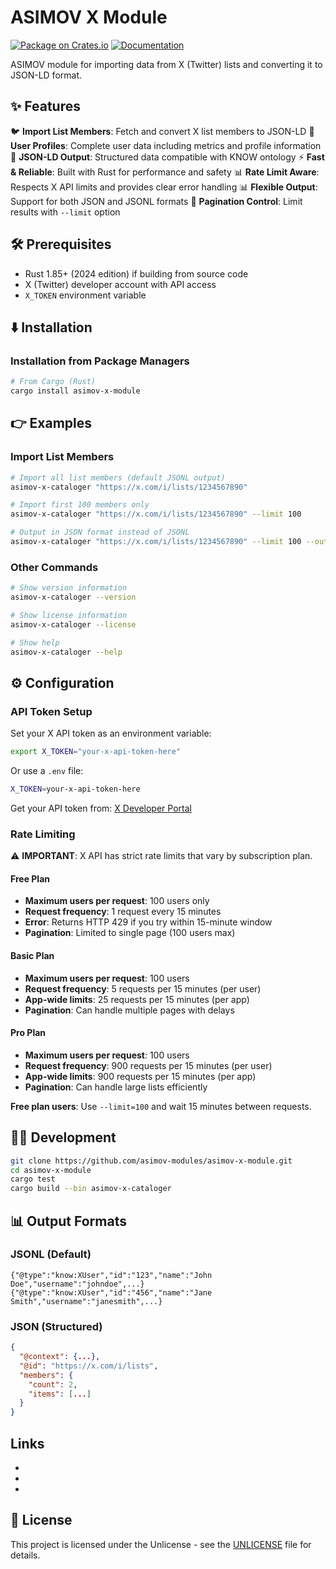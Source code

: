 # ASIMOV X Module

[![Package on Crates.io](https://img.shields.io/crates/v/asimov-x-module)](https://crates.io/crates/asimov-x-module)
[![Documentation](https://docs.rs/asimov-x-module/badge.svg)](https://docs.rs/asimov-x-module)

ASIMOV module for importing data from X (Twitter) lists and converting it to JSON-LD format.

## ✨ Features

🐦 **Import List Members**: Fetch and convert X list members to JSON-LD
🔄 **User Profiles**: Complete user data including metrics and profile information
🔄 **JSON-LD Output**: Structured data compatible with KNOW ontology
⚡ **Fast & Reliable**: Built with Rust for performance and safety
📊 **Rate Limit Aware**: Respects X API limits and provides clear error handling
📊 **Flexible Output**: Support for both JSON and JSONL formats
🔢 **Pagination Control**: Limit results with `--limit` option

## 🛠️ Prerequisites

- Rust 1.85+ (2024 edition) if building from source code
- X (Twitter) developer account with API access
- `X_TOKEN` environment variable

## ⬇️ Installation

### Installation from Package Managers

```bash
# From Cargo (Rust)
cargo install asimov-x-module
```

## 👉 Examples

### Import List Members

```bash
# Import all list members (default JSONL output)
asimov-x-cataloger "https://x.com/i/lists/1234567890"

# Import first 100 members only
asimov-x-cataloger "https://x.com/i/lists/1234567890" --limit 100

# Output in JSON format instead of JSONL
asimov-x-cataloger "https://x.com/i/lists/1234567890" --limit 100 --output json
```

### Other Commands

```bash
# Show version information
asimov-x-cataloger --version

# Show license information
asimov-x-cataloger --license

# Show help
asimov-x-cataloger --help
```

## ⚙️ Configuration

### API Token Setup

Set your X API token as an environment variable:

```bash
export X_TOKEN="your-x-api-token-here"
```

Or use a `.env` file:

```bash
X_TOKEN=your-x-api-token-here
```

Get your API token from: [X Developer Portal](https://developer.x.com/)

### Rate Limiting

⚠️ **IMPORTANT**: X API has strict rate limits that vary by subscription plan.

#### **Free Plan**

- **Maximum users per request**: 100 users only
- **Request frequency**: 1 request every 15 minutes
- **Error**: Returns HTTP 429 if you try within 15-minute window
- **Pagination**: Limited to single page (100 users max)

#### **Basic Plan**

- **Maximum users per request**: 100 users
- **Request frequency**: 5 requests per 15 minutes (per user)
- **App-wide limits**: 25 requests per 15 minutes (per app)
- **Pagination**: Can handle multiple pages with delays

#### **Pro Plan**

- **Maximum users per request**: 100 users
- **Request frequency**: 900 requests per 15 minutes (per user)
- **App-wide limits**: 900 requests per 15 minutes (per app)
- **Pagination**: Can handle large lists efficiently

**Free plan users**: Use `--limit=100` and wait 15 minutes between requests.

## 👨‍💻 Development

```bash
git clone https://github.com/asimov-modules/asimov-x-module.git
cd asimov-x-module
cargo test
cargo build --bin asimov-x-cataloger
```

## 📊 Output Formats

### JSONL (Default)

```jsonl
{"@type":"know:XUser","id":"123","name":"John Doe","username":"johndoe",...}
{"@type":"know:XUser","id":"456","name":"Jane Smith","username":"janesmith",...}
```

### JSON (Structured)

```json
{
  "@context": {...},
  "@id": "https://x.com/i/lists",
  "members": {
    "count": 2,
    "items": [...]
  }
}
```

## Links

- [ASIMOV]: https://github.com/asimov-modules
- [JSON-LD]: https://json-ld.org/
- [X API]: https://developer.x.com/

## 📄 License

This project is licensed under the Unlicense - see the [UNLICENSE](UNLICENSE) file for details.
